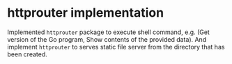 # httprouter implementation

Implemented `httprouter` package to execute shell command, e.g. (Get version of the Go program, Show contents of the
provided data). And implement `httprouter` to serves static file server from the directory that has been created.
